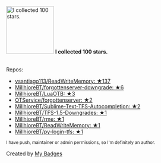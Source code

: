 <img src="https://github.com/my-badges/my-badges/blob/master/src/all-badges/stars/stars-100.png?raw=true" alt="I collected 100 stars." title="I collected 100 stars." width="128">
<strong>I collected 100 stars.</strong>
<br><br>

Repos:

* <a href="https://github.com/vsantiago113/ReadWriteMemory">vsantiago113/ReadWriteMemory: ★137</a>
* <a href="https://github.com/MillhioreBT/forgottenserver-downgrade">MillhioreBT/forgottenserver-downgrade: ★6</a>
* <a href="https://github.com/MillhioreBT/LuaOTB">MillhioreBT/LuaOTB: ★3</a>
* <a href="https://github.com/OTService/forgottenserver">OTService/forgottenserver: ★2</a>
* <a href="https://github.com/MillhioreBT/Sublime-Text-TFS-Autocompletion">MillhioreBT/Sublime-Text-TFS-Autocompletion: ★2</a>
* <a href="https://github.com/MillhioreBT/TFS-1.5-Downgrades">MillhioreBT/TFS-1.5-Downgrades: ★1</a>
* <a href="https://github.com/MillhioreBT/rme">MillhioreBT/rme: ★1</a>
* <a href="https://github.com/MillhioreBT/ReadWriteMemory">MillhioreBT/ReadWriteMemory: ★1</a>
* <a href="https://github.com/MillhioreBT/py-login-tfs">MillhioreBT/py-login-tfs: ★1</a>

<sup>I have push, maintainer or admin permissions, so I'm definitely an author.<sup>



Created by <a href="https://github.com/my-badges/my-badges">My Badges</a>